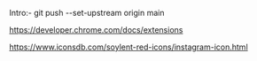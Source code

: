Intro:-
git push --set-upstream origin main

https://developer.chrome.com/docs/extensions

https://www.iconsdb.com/soylent-red-icons/instagram-icon.html